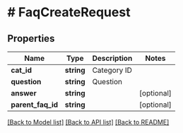# # FaqCreateRequest

## Properties

Name | Type | Description | Notes
------------ | ------------- | ------------- | -------------
**cat_id** | **string** | Category ID |
**question** | **string** | Question |
**answer** | **string** |  | [optional]
**parent_faq_id** | **string** |  | [optional]

[[Back to Model list]](../../README.md#models) [[Back to API list]](../../README.md#endpoints) [[Back to README]](../../README.md)
